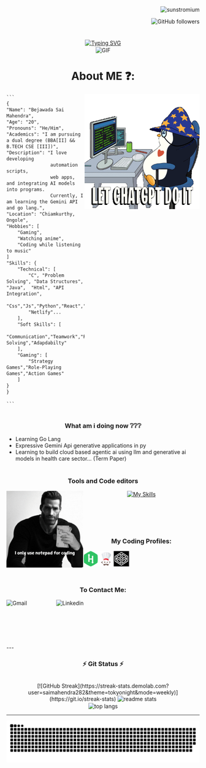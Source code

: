 <div style="text-align: center; margin: auto;">
    <div align="right"
<p align="left"> <img src="https://komarev.com/ghpvc/?username=saimahendra282&label=Profile%20views&color=0e75b6&style=flat" alt="sunstromium" /> </p>

![GitHub followers](https://img.shields.io/github/followers/saimahendra282?style=plastic&logo=appveyor&labelColor=ffffff&color=fedcba&cacheSeconds=3900)

#  
</div>
    <a href="https://git.io/typing-svg" style="display: flex; align-items: center; justify-content: center;">
        <img style="align-items:center;" src="https://readme-typing-svg.demolab.com?font=Fira+Code&pause=1000&color=0EF770&random=false&width=435&lines=Kon'nichiva!;I+am+Sai+Mahendra+%F0%9F%98%8E" alt="Typing SVG" style="display: block; margin: auto;" />
    </a>
    
</div>


<div align="center">
<img hight="100" width="200" alt="GIF" align="center" src="https://media.tenor.com/hVRhFeDFW6oAAAAi/anime-wave.gif">
</div>


<h1 align='center'>About ME ❓:</h1>
<div style="align-items: right;">
    <img  alt="GIF" align='right' width = 300px hieght = 300px
         src="https://github.com/saimahendra282/saimahendra282/blob/eb4c369f56b748565de2551694eb283d1cffa56d/Assets/dumb-san.gif">
</div>
<div style=" align-items: left; test-align:left">

    ```
    {
    "Name": "Bejawada Sai Mahendra",
    "Age": "20",
    "Pronouns": "He/Him",
    "Academics": "I am pursuing a dual degree (BBA[II] && B.TECH CSE [III])",
    "Description": "I love developing
                    automation scripts,
                    web apps, and integrating AI models into programs.
                    Currently, I am learning the Gemini API and go lang.",
    "Location": "Chiamkurthy, Ongole",
    "Hobbies": [
        "Gaming",
        "Watching anime",
        "Coding while listening to music"
    ]
    "Skills": {
        "Technical": [
            "C", "Problem Solving", "Data Structures", "Java",  "Html", "API Integration",
            "Css","Js","Python","React","Mysql","Firebase","Nodejs","Postgres","MongoDb",
            "Netlify"...
        ],
        "Soft Skills": [
            "Communication","Teamwork","Problem Solving","Adapdabilty"
        ],
        "Gaming": [
            "Strategy Games","Role-Playing Games","Action Games"
        ]
    }
    }
 
    ```
#
<h3 align="center">What am i doing now ❔❔❔</h3>
<ul>
    <li>
        Learning Go Lang
    </li>
    <li>
       Expressive  Gemini Api generative applications in py
    </li>
    <li>
        Learning to build cloud based agentic ai using llm and generative ai models in health care sector... (Term Paper)
    </li>
    
</ul>
 
#  
<h3 align="center">Tools and Code editors </h3>
<div align="center">

    
  [![My Skills](https://skillicons.dev/icons?i=idea,arduino,firebase,github,gcp,vscode,postman,notion,codepen,figma,pycharm,eclipse&perline=5)](https://skillicons.dev)
<img align='left' height="200px" width="200px" src="https://github.com/saimahendra282/saimahendra282/blob/29053d5af566013a37a2c105a9f03609e3d9bb85/Assets/I%20only%20use%20notepad%20for%20coding.gif">

  </div>
  
</p>
</p>
</br>
</br>
</br>

#
<h3 align="center">My Coding Profiles:</h3>
<a href="https://www.hackerrank.com/profile/h2200030548">
<img align="left" alt=" Hackerrank" width="40" hight="20" src="https://raw.githubusercontent.com/saimahendra282/saimahendra282/90b3b1517edf404909783b61e862af0f032f419c/Assets/hackerrank.svg" />
</a><a href="https://www.codechef.com/users/sai_30548">
<img align="left" alt=" codechef" width="40" hight="20" src="https://raw.githubusercontent.com/saimahendra282/saimahendra282/6bd1be0f42410982a0d9e6bed2c811ce54d5ccb0/Assets/icons8-codechef.svg" />
</a><a href="https://codepen.io/saimahendra">
<img align="left" alt=" codepen" width="40" hight="20" src="https://github.com/saimahendra282/saimahendra282/blob/main/Assets/fincodepen.png" />
</a>
<br/><br/><br/>

#
<h3 align="center">To Contact Me:</h3>
<p>
<a href="bejawadasaimahendra@gmail.com">
 <img align="left" alt="Gmail" width="130" hight="100" src="https://github.com/Xx-Ashutosh-xX/Xx-Ashutosh-xX/blob/master/assets/icons/gmail.png" />
</a>
<a href="https://www.linkedin.com/in/bejawada-sai-mahendra-b18289212/">
  <img align="left" alt="Linkedin" width="150" hight="100" src="https://github.com/Xx-Ashutosh-xX/Xx-Ashutosh-xX/blob/master/assets/icons/linkedin.png" />
</br>
</br>
</br>
</a>
 </p>
 </br>
</br>
</br>
    ---
<div align="center">
<h3 align="center">⚡  Git Status ⚡ </h3>
<br>
<div align=center>
[![GitHub Streak](https://streak-stats.demolab.com?user=saimahendra282&theme=tokyonight&mode=weekly)](https://git.io/streak-stats)
  <img width=390 src="https://github-readme-stats-salesp07.vercel.app/api?username=saimahendra282&count_private=true&show_icons=true&theme=react&rank_icon=github&border_radius=10" alt="readme stats" />
  <br/>
  <img width=325 align="center" src="https://github-readme-stats-salesp07.vercel.app/api/top-langs/?username=saimahendra282&hide=HTML&langs_count=8&layout=compact&theme=react&border_radius=10&size_weight=0.5&count_weight=0.5&exclude_repo=github-readme-stats" alt="top langs" />
</div>
</div>

---
<p align="center">
    
  <img  src="https://raw.githubusercontent.com/Elanza-48/Elanza-48/main/resources/img/github-contribution-grid-snake.svg"
    alt="my_snake-stats" />


